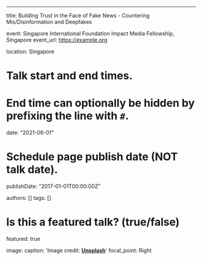 ---
title: Building Trust in the Face of Fake News - Countering Mis/Disinformation and Deepfakes

event: Singapore International Foundation Impact Media Fellowship, Singapore
event_url: https://example.org

location: Singapore


# Talk start and end times.
#   End time can optionally be hidden by prefixing the line with `#`.
date: "2021-06-01"

# Schedule page publish date (NOT talk date).
publishDate: "2017-01-01T00:00:00Z"

authors: []
tags: []

# Is this a featured talk? (true/false)
featured: true

image:
  caption: 'Image credit: [**Unsplash**](https://unsplash.com/photos/BCvjjPU5RG4)'
  focal_point: Right
